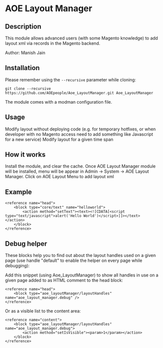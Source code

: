 # AOE Layout Manager

## Description

This module allows advanced users (with some Magento knowledge) to add layout xml via records in the Magento backend.

Author: Manish Jain

## Installation

Please remember using the `--recursive` parameter while cloning:

    git clone --recursive https://github.com/AOEpeople/Aoe_LayoutManager.git Aoe_LayoutManager

The module comes with a modman configuration file.

## Usage

Modify layout without deploying code (e.g. for temporary hotfixes, or when developer with no Magento access need to add
something like Javascript for a new service)
Modify layout for a given time span

## How it works
Install the module, and clear the cache. Once AOE Layout Manager module will be installed, menu will be appear in Admin -> System -> AOE Layout Manager.
Click on AOE Layout Menu to add layout xml

## Example

```
<reference name="head">
    <block type="core/text" name="helloworld">
        <action method="setText"><text><![CDATA[<script type="text/javascript">alert('Hello World')</script>]]></text></action>
    </block>
</reference>
```

## Debug helper

These blocks help you to find out about the layout handles used on a given page (use handle "default" to enable the helper on every page while debugging):

Add this snippet (using Aoe_LayoutManager) to show all handles in use on a given page added to as HTML comment to the head block:
```
<reference name="head">
    <block type="aoe_layoutManager/layoutHandles" name="aoe_layout_manager.debug" />
</reference>
```

Or as a visible list to the content area:
```
<reference name="content">
    <block type="aoe_layoutManager/layoutHandles" name="aoe_layout_manager.debug">
        <action method="setIsVisible"><param>1</param></action>
    </block>
</reference>
```
